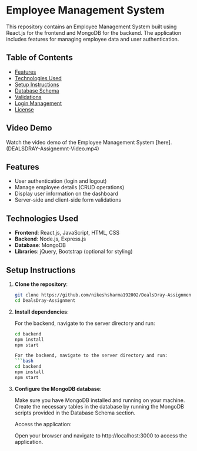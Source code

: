 # Employee Management System

This repository contains an Employee Management System built using React.js for the frontend and MongoDB for the backend. The application includes features for managing employee data and user authentication.

## Table of Contents

- [Features](#features)
- [Technologies Used](#technologies-used)
- [Setup Instructions](#setup-instructions)
- [Database Schema](#database-schema)
- [Validations](#validations)
- [Login Management](#login-management)
- [License](#license)

## Video Demo
   Watch the video demo of the Employee Management System [here]. (DEALSDRAY-Assignemnt-Video.mp4)

## Features

- User authentication (login and logout)
- Manage employee details (CRUD operations)
- Display user information on the dashboard
- Server-side and client-side form validations

## Technologies Used

- **Frontend**: React.js, JavaScript, HTML, CSS
- **Backend**: Node.js, Express.js
- **Database**: MongoDB
- **Libraries**: jQuery, Bootstrap (optional for styling)

## Setup Instructions

1. **Clone the repository**:
   ```bash
   git clone https://github.com/nikeshsharma192002/DealsDray-Assignment/
   cd DealsDray-Assignment

2. **Install dependencies**:

   For the backend, navigate to the server directory and run:
   ```bash
   cd backend
   npm install
   npm start
   
   For the backend, navigate to the server directory and run:
   ```bash
   cd backend
   npm install
   npm start

3. **Configure the MongoDB database**:

   Make sure you have MongoDB installed and running on your machine.
   Create the necessary tables in the database by running the MongoDB scripts provided in the Database Schema section.

   Access the application:

   Open your browser and navigate to http://localhost:3000 to access the application.
